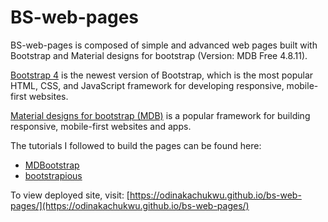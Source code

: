 # BS-web-pages

BS-web-pages is composed of simple and advanced web pages built with Bootstrap and Material designs for bootstrap (Version: MDB Free 4.8.11).

[Bootstrap 4](https://getbootstrap.com/) is the newest version of Bootstrap, which is the most popular HTML, CSS, and JavaScript framework for developing responsive, mobile-first websites.

[Material designs for bootstrap (MDB)](https://mdbootstrap.com) is a popular framework for building responsive, mobile-first websites and apps.

The tutorials I followed to build the pages can be found here:
- [MDBootstrap](https://mdbootstrap.com)
- [bootstrapious](https://bootstrapious.com/p/big-bootstrap-tutorial)

To view deployed site, visit: [https://odinakachukwu.github.io/bs-web-pages/](https://odinakachukwu.github.io/bs-web-pages/)
